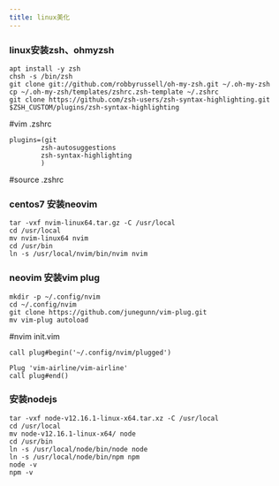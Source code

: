 ```yaml
---
title: linux美化
---
```


### linux安装zsh、ohmyzsh
```
apt install -y zsh
chsh -s /bin/zsh
git clone git://github.com/robbyrussell/oh-my-zsh.git ~/.oh-my-zsh
cp ~/.oh-my-zsh/templates/zshrc.zsh-template ~/.zshrc
git clone https://github.com/zsh-users/zsh-syntax-highlighting.git $ZSH_CUSTOM/plugins/zsh-syntax-highlighting
```
#vim .zshrc
```
plugins=(git
        zsh-autosuggestions
        zsh-syntax-highlighting
        )
```
#source .zshrc

### centos7 安装neovim
```
tar -vxf nvim-linux64.tar.gz -C /usr/local
cd /usr/local
mv nvim-linux64 nvim
cd /usr/bin
ln -s /usr/local/nvim/bin/nvim nvim
```
### neovim 安装vim plug
```
mkdir -p ~/.config/nvim
cd ~/.config/nvim
git clone https://github.com/junegunn/vim-plug.git
mv vim-plug autoload
```
#nvim init.vim
```
call plug#begin('~/.config/nvim/plugged')

Plug 'vim-airline/vim-airline'
call plug#end()
```


### 安装nodejs
```
tar -vxf node-v12.16.1-linux-x64.tar.xz -C /usr/local
cd /usr/local
mv node-v12.16.1-linux-x64/ node
cd /usr/bin
ln -s /usr/local/node/bin/node node
ln -s /usr/local/node/bin/npm npm
node -v
npm -v
```
